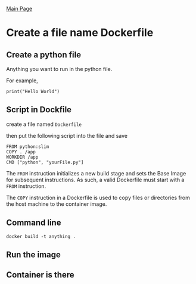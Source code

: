 [Main Page](README.md)

# Create a file name Dockerfile

## Create a python file

Anything you want to run in the python file.

For example,

```
print("Hello World")
```

## Script in Dockfile

create a file named `Dockerfile`

then put the following script into the file and save

```
FROM python:slim
COPY . /app
WORKDIR /app
CMD ["python", "yourFile.py"]
```

The `FROM` instruction initializes a new build stage and sets the Base Image for subsequent instructions. As such, a valid Dockerfile must start with a `FROM` instruction.

The `COPY` instruction in a Dockerfile is used to copy files or directories from the host machine to the container image. 

## Command line

```
docker build -t anything .
```

## Run the image

## Container is there

